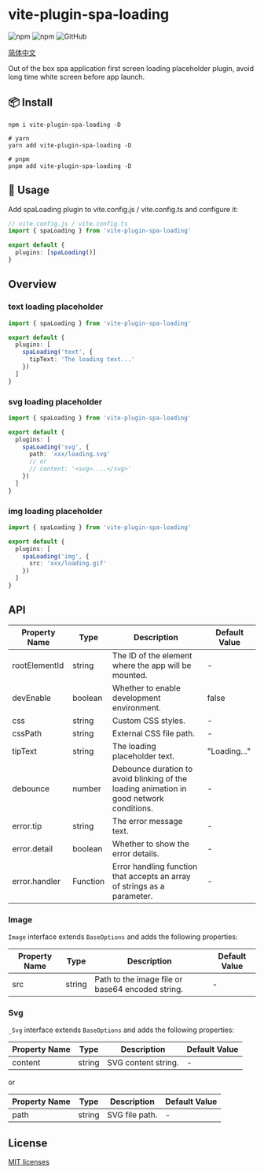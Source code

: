 # vite-plugin-spa-loading

![npm](https://img.shields.io/npm/v/vite-plugin-spa-loading?style=flat-square)
![npm](https://img.shields.io/npm/dm/vite-plugin-spa-loading?style=flat-square)
![GitHub](https://img.shields.io/github/license/yue1123/vite-plugin-spa-loading?style=flat-square)

[简体中文](./README.zh.md)

Out of the box spa application first screen loading placeholder plugin, avoid long time white screen before app launch.

## 📦 Install

```shell
npm i vite-plugin-spa-loading -D

# yarn
yarn add vite-plugin-spa-loading -D

# pnpm
pnpm add vite-plugin-spa-loading -D
```

## 🦄 Usage

Add spaLoading plugin to vite.config.js / vite.config.ts and configure it:

```ts
// vite.config.js / vite.config.ts
import { spaLoading } from 'vite-plugin-spa-loading'

export default {
  plugins: [spaLoading()]
}
```

## Overview

### text loading placeholder

```ts
import { spaLoading } from 'vite-plugin-spa-loading'

export default {
  plugins: [
    spaLoading('text', {
      tipText: 'The loading text...'
    })
  ]
}
```

### svg loading placeholder

```ts
import { spaLoading } from 'vite-plugin-spa-loading'

export default {
  plugins: [
    spaLoading('svg', {
      path: 'xxx/loading.svg'
      // or
      // content: '<svg>....</svg>'
    })
  ]
}
```

### img loading placeholder

```ts
import { spaLoading } from 'vite-plugin-spa-loading'

export default {
  plugins: [
    spaLoading('img', {
      src: 'xxx/loading.gif'
    })
  ]
}
```

## API

| Property Name | Type     | Description                                                                              | Default Value |
| ------------- | -------- | ---------------------------------------------------------------------------------------- | ------------- |
| rootElementId | string   | The ID of the element where the app will be mounted.                                     | -             |
| devEnable     | boolean  | Whether to enable development environment.                                               | false         |
| css           | string   | Custom CSS styles.                                                                       | -             |
| cssPath       | string   | External CSS file path.                                                                  | -             |
| tipText       | string   | The loading placeholder text.                                                            | "Loading..."  |
| debounce      | number   | Debounce duration to avoid blinking of the loading animation in good network conditions. | -             |
| error.tip     | string   | The error message text.                                                                  | -             |
| error.detail  | boolean  | Whether to show the error details.                                                       | -             |
| error.handler | Function | Error handling function that accepts an array of strings as a parameter.                 | -             |

### Image

`Image` interface extends `BaseOptions` and adds the following properties:

| Property Name | Type   | Description                                      | Default Value |
| ------------- | ------ | ------------------------------------------------ | ------------- |
| src           | string | Path to the image file or base64 encoded string. | -             |

### Svg

`_Svg` interface extends `BaseOptions` and adds the following properties:

| Property Name | Type   | Description         | Default Value |
| ------------- | ------ | ------------------- | ------------- |
| content       | string | SVG content string. | -             |

or

| Property Name | Type   | Description    | Default Value |
| ------------- | ------ | -------------- | ------------- |
| path          | string | SVG file path. | -             |

## License

[MIT licenses](https://opensource.org/licenses/MIT)